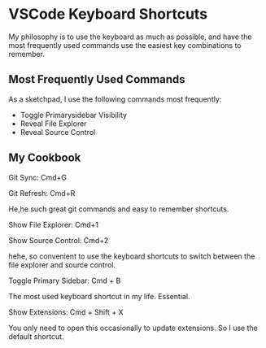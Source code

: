 # VSCode Keyboard Shortcuts

My philosophy is to use the keyboard as much as possible, and have the most frequently used commands use the easiest key combinations to remember.

## Most Frequently Used Commands

As a sketchpad, I use the following commands most frequently:

- Toggle Primarysidebar Visibility
- Reveal File Explorer
- Reveal Source Control

## My Cookbook

Git Sync: Cmd+G

Git Refresh: Cmd+R

He,he such great git commands and easy to remember shortcuts.

Show File Explorer: Cmd+1

Show Source Control: Cmd+2

hehe, so convenient to use the keyboard shortcuts to switch between the file explorer and source control.

Toggle Primary Sidebar: Cmd + B

The most used keyboard shortcut in my life. Essential.

Show Extensions: Cmd + Shift + X

You only need to open this occasionally to update extensions. So I use the default shortcut.
